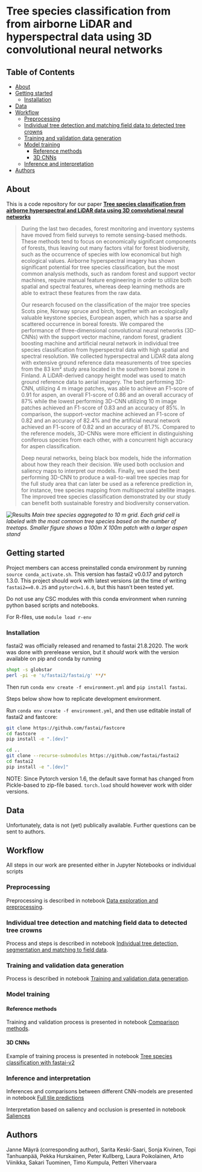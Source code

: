 # Tree species classification from from airborne LiDAR and hyperspectral data using 3D convolutional neural networks

## Table of Contents

* [About](#about)
* [Getting started](#about)
  * [Installation](#installation)
* [Data](#data)
* [Workflow](#workflow)
  * [Preprocessing](#preprocessing)
  * [Individual tree detection and matching field data to detected tree crowns](#individual-tree-detection-and-matching-field-data-to-detected-tree-crowns)
  * [Training and validation data generation](#training-and-validation-data-generation)
  * [Model training](#model-training)
    * [Reference methods](#reference-methods)
    * [3D CNNs](#3d-cnns)
  * [Inference and interpretation](#inference-and-interpretation)
* [Authors](#authors)

## About

This is a code repository for our paper [**Tree species classification from airborne hyperspectral and LiDAR data using 3D convolutional neural networks**](https://www.sciencedirect.com/science/article/pii/S0034425721000407)

> During the last two decades, forest monitoring and inventory systems have moved from field surveys to remote sensing-based methods. These methods tend to focus on economically significant components of forests, thus leaving out many factors vital for forest biodiversity, such as the occurrence of species with low economical but high ecological values. Airborne hyperspectral imagery has shown significant potential for tree species classification, but the most common analysis methods, such as random forest and support vector machines, require manual feature engineering in order to utilize both spatial and spectral features, whereas deep learning methods are able to extract these features from the raw data. 
>
> Our research focused on the classification of the major tree species Scots pine, Norway spruce and birch, together with an ecologically valuable keystone species, European aspen, which has a sparse and scattered occurrence in boreal forests. We compared the performance of three-dimensional convolutional neural networks (3D-CNNs) with the support vector machine, random forest, gradient boosting machine and artificial neural network in individual tree species classification from hyperspectral data with high spatial and spectral resolution. We collected hyperspectral and LiDAR data along with extensive ground reference data measurements of tree species from the 83 km² study area located in the southern boreal zone in Finland. A LiDAR-derived canopy height model was used to match ground reference data to aerial imagery. The best performing 3D-CNN, utilizing 4 m image patches, was able to achieve an F1-score of 0.91 for aspen, an overall F1-score of 0.86 and an overall accuracy of 87% while the lowest performing 3D-CNN utilizing 10 m image patches achieved an F1-score of 0.83 and an accuracy of 85%. In comparison, the support-vector machine achieved an F1-score of 0.82 and an accuracy of 82.4% and the artificial neural network achieved an F1-score of 0.82 and an accuracy of 81.7%. Compared to the reference models, 3D-CNNs were more efficient in distinguishing coniferous species from each other, with a concurrent high accuracy for aspen classification. 
> 
> Deep neural networks, being black box models, hide the information about how they reach their decision. We used both occlusion and saliency maps to interpret our models. Finally, we used the best performing 3D-CNN to produce a wall-to-wall tree species map for the full study area that can later be used as a reference prediction in, for instance, tree species mapping from multispectral satellite images. The improved tree species classification demonstrated by our study can benefit both sustainable forestry and biodiversity conservation.

![Results](images/result_map.jpeg "Results aggregated to 10 m grid")
*Main tree species aggregated to 10 m grid. Each grid cell is labeled with the most common tree species based on the number of treetops. Smaller figure shows a 100m X 100m patch with a larger aspen stand*

## Getting started

Project members can access preinstalled conda environment by running `source conda_activate.sh`. This version has fastai2 v0.0.17 and pytorch 1.3.0. This project should work with latest versions (at the time of writing `fastai2==0.0.25` and `pytorch=1.6.0`, but this hasn't been tested yet.

Do not use any CSC modules with this conda environment when running python based scripts and notebooks. 

For R-files, use `module load r-env`

### Installation

fastai2 was officially released and renamed to fastai 21.8.2020. The work was done with prerelease version, but it *should* work with the version available on pip and conda by running 

```bash
shopt -s globstar
perl -pi -e 's/fastai2/fastai/g' **/*
```

Then run `conda env create -f environment.yml` and `pip install fastai`. 

Steps below show how to replicate development environment.

Run `conda env create -f environment.yml`, and then use editable install of fastai2 and fastcore:

```bash
git clone https://github.com/fastai/fastcore
cd fastcore
pip install -e ".[dev]"

cd ..
git clone --recurse-submodules https://github.com/fastai/fastai2
cd fastai2
pip install -e ".[dev]"
```
NOTE: Since Pytorch version 1.6, the default save format has changed from Pickle-based to zip-file based. `torch.load` should however work with older versions. 

## Data

Unfortunately, data is not (yet) publically available. Further questions can be sent to authors.

## Workflow

All steps in our work are presented either in Jupyter Notebooks or individual scripts

### Preprocessing

Preprocessing is described in notebook [Data exploration and preprocessing](notebooks/Data%20exploration%20and%20preprocessing.ipynb).

### Individual tree detection and matching field data to detected tree crowns

Process and steps is described in notebook [Individual tree detection, segmentation and matching to field data](notebooks/Individual%20tree%20detection%2C%20segmentation%20and%20matching%20to%20field%20data.ipynb).

### Training and validation data generation

Process is described in notebook [Training and validation data generation](notebooks/Training%20and%20validation%20data%20generation.ipynb).

### Model training

#### Reference methods

Training and validation process is presented in notebook [Comparison methods](notebooks/Comparison%20methods.ipynb).

#### 3D CNNs

Example of training process is presented in notebook [Tree species classification with fastai-v2](Tree%20species%20classification%20with%20fastai-v2.ipynb)

### Inference and interpretation

Inferences and comparisons between different CNN-models are presented in notebook [Full tile predictions](Full%20tile%20predictions.ipynb)

Interpretation based on saliency and occlusion is presented in notebook [Saliences](Saliences.ipynb)

## Authors

Janne Mäyrä (corresponding author), Sarita Keski-Saari, Sonja Kivinen, Topi Tanhuanpää, Pekka Hurskainen, Peter Kullberg, Laura Poikolainen, Arto Viinikka, Sakari Tuominen, Timo Kumpula, Petteri Vihervaara
